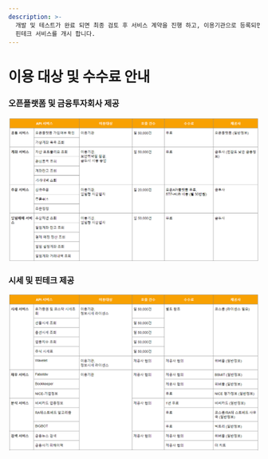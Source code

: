 ```yaml
---
description: >-
  개발 및 테스트가 완료 되면 최종 검토 후 서비스 계약을 진행 하고, 이용기관으로 등록되면 서비스를 위한 상용 서비스 계정을 발급 받고
  핀테크 서비스를 개시 합니다.
---
```


# 이용 대상 및 수수료 안내

### 오픈플랫폼 및 금융투자회사 제공

![](../../.gitbook/assets/image%20%2862%29.png)

### 시세 및 핀테크 제공

![](../../.gitbook/assets/image%20%2825%29.png)

